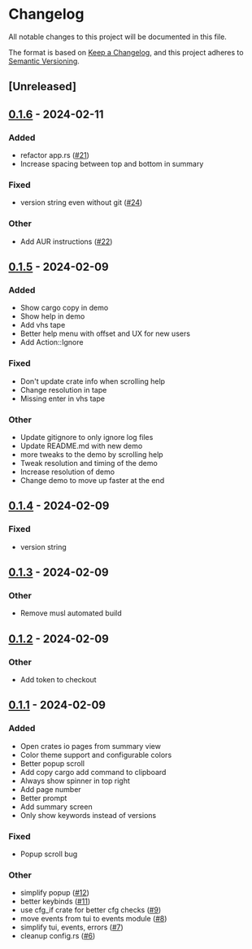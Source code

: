 # Changelog

All notable changes to this project will be documented in this file.

The format is based on [Keep a Changelog](https://keepachangelog.com/en/1.0.0/), and this project
adheres to [Semantic Versioning](https://semver.org/spec/v2.0.0.html).

## [Unreleased]

## [0.1.6](https://github.com/ratatui-org/crates-tui/compare/v0.1.5...v0.1.6) - 2024-02-11

### Added
- refactor app.rs ([#21](https://github.com/ratatui-org/crates-tui/pull/21))
- Increase spacing between top and bottom in summary

### Fixed
- version string even without git ([#24](https://github.com/ratatui-org/crates-tui/pull/24))

### Other
- Add AUR instructions ([#22](https://github.com/ratatui-org/crates-tui/pull/22))

## [0.1.5](https://github.com/ratatui-org/crates-tui/compare/v0.1.4...v0.1.5) - 2024-02-09

### Added
- Show cargo copy in demo
- Show help in demo
- Add vhs tape
- Better help menu with offset and UX for new users
- Add Action::Ignore

### Fixed
- Don't update crate info when scrolling help
- Change resolution in tape
- Missing enter in vhs tape

### Other
- Update gitignore to only ignore log files
- Update README.md with new demo
- more tweaks to the demo by scrolling help
- Tweak resolution and timing of the demo
- Increase resolution of demo
- Change demo to move up faster at the end

## [0.1.4](https://github.com/ratatui-org/crates-tui/compare/v0.1.3...v0.1.4) - 2024-02-09

### Fixed
- version string

## [0.1.3](https://github.com/ratatui-org/crates-tui/compare/v0.1.2...v0.1.3) - 2024-02-09

### Other
- Remove musl automated build

## [0.1.2](https://github.com/ratatui-org/crates-tui/compare/v0.1.1...v0.1.2) - 2024-02-09

### Other
- Add token to checkout

## [0.1.1](https://github.com/ratatui-org/crates-tui/compare/v0.1.0...v0.1.1) - 2024-02-09

### Added

- Open crates io pages from summary view
- Color theme support and configurable colors
- Better popup scroll
- Add copy cargo add command to clipboard
- Always show spinner in top right
- Add page number
- Better prompt
- Add summary screen
- Only show keywords instead of versions

### Fixed

- Popup scroll bug

### Other

- simplify popup ([#12](https://github.com/ratatui-org/crates-tui/pull/12))
- better keybinds ([#11](https://github.com/ratatui-org/crates-tui/pull/11))
- use cfg_if crate for better cfg checks ([#9](https://github.com/ratatui-org/crates-tui/pull/9))
- move events from tui to events module ([#8](https://github.com/ratatui-org/crates-tui/pull/8))
- simplify tui, events, errors ([#7](https://github.com/ratatui-org/crates-tui/pull/7))
- cleanup config.rs ([#6](https://github.com/ratatui-org/crates-tui/pull/6))
